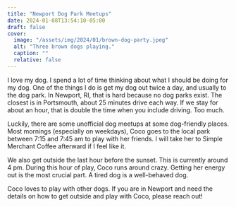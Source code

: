 ```yaml
---
title: "Newport Dog Park Meetups"
date: 2024-01-08T13:54:10-05:00
draft: false
cover:
  image: "/assets/img/2024/01/brown-dog-party.jpeg"
  alt: "Three brown dogs playing."
  caption: ""
  relative: false
---
```


I love my dog. I spend a lot of time thinking about what I should be doing for my dog. One of the things I do is get my dog out twice a day, and usually to the dog park. In Newport, RI, that is hard because no dog parks exist. The closest is in Portsmouth, about 25 minutes drive each way. If we stay for about an hour, that is double the time when you include driving. Too much.

Luckily, there are some unofficial dog meetups at some dog-friendly places. Most mornings (especially on weekdays), Coco goes to the local park between 7:15 and 7:45 am to play with her friends. I will take her to Simple Merchant Coffee afterward if I feel like it.

We also get outside the last hour before the sunset. This is currently around 4 pm. During this hour of play, Coco runs around crazy. Getting her energy out is the most crucial part. A tired dog is a well-behaved dog.

Coco loves to play with other dogs. If you are in Newport and need the details on how to get outside and play with Coco, please reach out!
